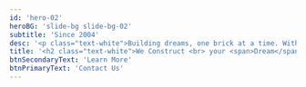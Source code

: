 ```yaml
---
id: 'hero-02'
heroBG: 'slide-bg slide-bg-02'
subtitle: 'Since 2004'
desc: '<p class="text-white">Building dreams, one brick at a time. With our expertise and dedication, we ensure quality construction that stands the test of time.</p>'
title: '<h2 class="text-white">We Construct <br> your <span>Dream</span></h2>'
btnSecondaryText: 'Learn More'
btnPrimaryText: 'Contact Us'
---
```

